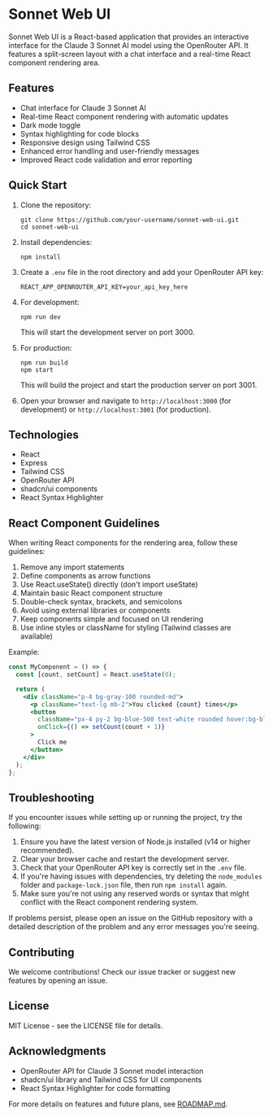 # Sonnet Web UI

Sonnet Web UI is a React-based application that provides an interactive interface for the Claude 3 Sonnet AI model using the OpenRouter API. It features a split-screen layout with a chat interface and a real-time React component rendering area.

## Features

- Chat interface for Claude 3 Sonnet AI
- Real-time React component rendering with automatic updates
- Dark mode toggle
- Syntax highlighting for code blocks
- Responsive design using Tailwind CSS
- Enhanced error handling and user-friendly messages
- Improved React code validation and error reporting

## Quick Start

1. Clone the repository:
   ```
   git clone https://github.com/your-username/sonnet-web-ui.git
   cd sonnet-web-ui
   ```

2. Install dependencies:
   ```
   npm install
   ```

3. Create a `.env` file in the root directory and add your OpenRouter API key:
   ```
   REACT_APP_OPENROUTER_API_KEY=your_api_key_here
   ```

4. For development:
   ```
   npm run dev
   ```
   This will start the development server on port 3000.

5. For production:
   ```
   npm run build
   npm start
   ```
   This will build the project and start the production server on port 3001.

6. Open your browser and navigate to `http://localhost:3000` (for development) or `http://localhost:3001` (for production).

## Technologies

- React
- Express
- Tailwind CSS
- OpenRouter API
- shadcn/ui components
- React Syntax Highlighter

## React Component Guidelines

When writing React components for the rendering area, follow these guidelines:

1. Remove any import statements
2. Define components as arrow functions
3. Use React.useState() directly (don't import useState)
4. Maintain basic React component structure
5. Double-check syntax, brackets, and semicolons
6. Avoid using external libraries or components
7. Keep components simple and focused on UI rendering
8. Use inline styles or className for styling (Tailwind classes are available)

Example:
```jsx
const MyComponent = () => {
  const [count, setCount] = React.useState(0);

  return (
    <div className="p-4 bg-gray-100 rounded-md">
      <p className="text-lg mb-2">You clicked {count} times</p>
      <button 
        className="px-4 py-2 bg-blue-500 text-white rounded hover:bg-blue-600"
        onClick={() => setCount(count + 1)}
      >
        Click me
      </button>
    </div>
  );
};
```

## Troubleshooting

If you encounter issues while setting up or running the project, try the following:

1. Ensure you have the latest version of Node.js installed (v14 or higher recommended).
2. Clear your browser cache and restart the development server.
3. Check that your OpenRouter API key is correctly set in the `.env` file.
4. If you're having issues with dependencies, try deleting the `node_modules` folder and `package-lock.json` file, then run `npm install` again.
5. Make sure you're not using any reserved words or syntax that might conflict with the React component rendering system.

If problems persist, please open an issue on the GitHub repository with a detailed description of the problem and any error messages you're seeing.

## Contributing

We welcome contributions! Check our issue tracker or suggest new features by opening an issue.

## License

MIT License - see the LICENSE file for details.

## Acknowledgments

- OpenRouter API for Claude 3 Sonnet model interaction
- shadcn/ui library and Tailwind CSS for UI components
- React Syntax Highlighter for code formatting

For more details on features and future plans, see [ROADMAP.md](ROADMAP.md).
